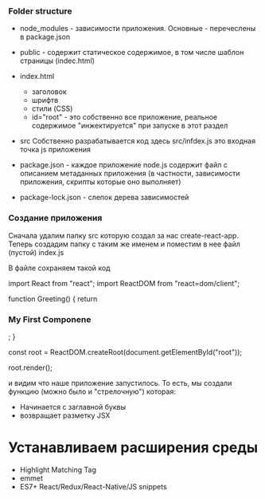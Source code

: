 ### Folder structure

- node_modules - зависимости приложения. Основные - перечеслены в package.json

- public - содержит статическое содержимое, в том числе шаблон страницы (indec.html)

- index.html

  - заголовок
  - шрифтв
  - стили (CSS)
  - id="root" - это собственно все приложение, реальное содержимое "инжектируется" при запуске в этот раздел

- src Собственно разрабатывается код здесь src/infdex.js это входная точка js приложения

- package.json - каждое приложение node.js содержит файл с описанием метаданных приложения (в частности, зависимости приложения, скрипты которые оно выполняет)

- package-lock.json - слепок дерева зависимостей

### Создание приложения

Сначала удалим папку src которую создал за нас create-react-app. Теперь создадим папку с таким же именем и поместим в нее
файл (пустой) index.js

В файле сохраняем такой код

import React from "react";
import ReactDOM from "react=dom/client";

function Greeting() {
return <h3>My First Componene</h3>;
}

const root = ReactDOM.createRoot(document.getElementById("root"));

root.render(<Greeting />);

и видим что наше приложение запустилось. То есть, мы создали функцию (можно было и "стрелочную") которая:

- Начинается с заглавной буквы
- возвращает разметку JSX

# Устанавливаем расширения среды

- Highlight Matching Tag
- emmet
- ES7+ React/Redux/React-Native/JS snippets
